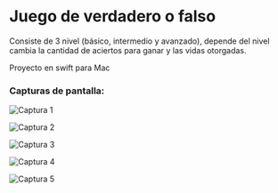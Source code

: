 # Juego de verdadero o falso
Consiste de 3 nivel (básico, intermedio y avanzado), depende del nivel cambia la cantidad de aciertos para ganar y las vidas otorgadas. 

Proyecto en swift para Mac

### Capturas de pantalla:

![Captura 1](/imgs/1.png)

![Captura 2](imgs/2.png)

![Captura 3](imgs/3.png)

![Captura 4](imgs/4.png)

![Captura 5](imgs/5.png)
